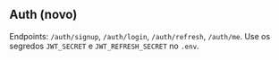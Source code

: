 
## Auth (novo)
Endpoints: `/auth/signup`, `/auth/login`, `/auth/refresh`, `/auth/me`.
Use os segredos `JWT_SECRET` e `JWT_REFRESH_SECRET` no `.env`.
